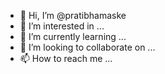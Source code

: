 - 👋 Hi, I’m @pratibhamaske
- 👀 I’m interested in ...
- 🌱 I’m currently learning ...
- 💞️ I’m looking to collaborate on ...
- 📫 How to reach me ...

<!---
pratibhamaske/pratibhamaske is a ✨ special ✨ repository because its `README.md` (this file) appears on your GitHub profile.
You can click the Preview link to take a look at your changes.
--->
